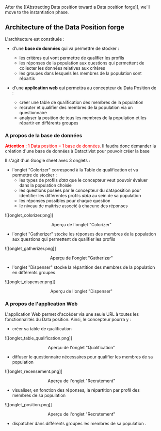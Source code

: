 After the [[Abstracting Data position toward a Data position forge]], we'll move to the instantiation phase. 


## Architecture of the Data Position forge 

L'architecture est constituée : 

- d'une **base de données** qui va permettre de stocker : 

	- les critères qui vont permettre de qualifier les profils
	- les réponses de la population aux questions qui permettent de collecter les données relatives aux critères 
	- les groupes dans lesquels les membres de la population sont répartis

* d'une **application web** qui permettra au concepteur du Data Position de : 

	* créer une table de qualification des membres de la population 
	* recruter et qualifier des membres de la population via un questionnaire
	* analyser la position de tous les membres de la population et les répartir en différents groupes 

### A propos de la base de données

<p><span style="color: red;"><b>Attention</b> : 1 Data position = 1 base de données.</span> Il faudra donc demander la création d'une base de données à Datactivist pour pouvoir créer la base </p>

Il s'agit d'un Google sheet avec 3 onglets : 


- l'onglet "Colorizer" correspond à la Table de qualification et va permettre de stocker : 
	- les types de profils *data* que le concepteur veut pouvoir évaluer dans la population choisie
	- les questions posées par le concepteur du dataposition pour identifier les différentes profils *data* au sein de sa population
	- les réponses possibles pour chaque question
	- le niveau de maitrise associé à chacune des réponses 


![[onglet_colorizer.png]]
<center>Aperçu de l'onglet "Colorizer"</center>


* l'onglet "Gatherizer" stocke les réponses des membres de la population aux questions qui permettent de qualifier les profils

![[onglet_gatherizer.png]]
<center>Aperçu de l'onglet "Gatherizer"</center>


* l'onglet "Dispenser" stocke la répartition des membres de la population en différents groupes

![[onglet_dispenser.png]]
<center>Aperçu de l'onglet "Dispenser"</center>

### A propos de l'application Web 

L'application Web permet d'accéder via une seule URL à toutes les fonctionnalités du Data position. Ainsi, le concepteur pourra y : 
* créer sa table de qualification

![[onglet_table_qualification.png]]
<center>Aperçu de l'onglet "Qualification"</center>


* diffuser le questionnaire nécessaires pour qualifier les membres de sa population

![[onglet_recensement.png]]
<center>Aperçu de l'onglet "Recrutement"</center>

* visualiser, en fonction des réponses, la répartition par profil des membres de sa population 

![[onglet_position.png]]
<center>Aperçu de l'onglet "Recrutement"</center>

* dispatcher dans différents groupes les membres de sa population . 

